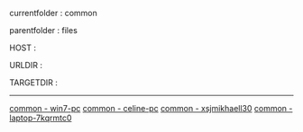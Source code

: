 currentfolder : common

parentfolder : files

HOST : 

URLDIR : 

TARGETDIR : 
___
[common - win7-pc](http://win7-pcopen-command-prompt-here.html)
[common - celine-pc](http://celine-pcopen-command-prompt-here.html)
[common - xsjmikhaell30](http://xsjmikhaell30open-command-prompt-here.html)
[common - laptop-7kqrmtc0](http://laptop-7kqrmtc0open-command-prompt-here.html)
